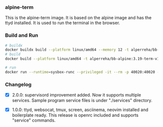 ### alpine-term

This is the alpine-term image. It is based on the alpine image and has the ttyd installed. It is used to run the terminal in the browser.

### Build and Run

```bash
# buildx
docker buildx build --platform linux/amd64 --memory 12 -t alperreha/bb-alpine:3.19-term-v1.0.0 .
# build
docker build --platform linux/amd64 -t alperreha/bb-alpine:3.19-term-v1.0.0 .

# run
docker run --runtime=sysbox-runc --privileged -it --rm -p 40020:40020 --name=bb-alpine3.19-term-1.0.0 alperreha/bb-alpine:3.19-term-v1.0.0
```


### Changelog

- [x] 2.0.0: supervisord improvement added. Now it supports multiple services. 
  Sample program service files is under "./services" directory.

- [x] 1.0.0: ttyd, websocat, tmux, screen, asciinema, neovim installed and boilerplate ready.
  This release is openrc included and supports "service" commands.
  

